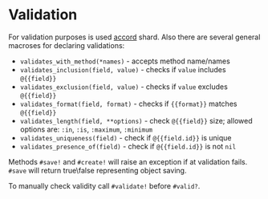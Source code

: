 # Validation

For validation purposes is used [accord](https://github.com/neovintage/accord) shard. Also there are several general macroses for declaring validations:

- `validates_with_method(*names)` - accepts method name/names
- `validates_inclusion(field, value)` - checks if `value` includes `@{{field}}`
- `validates_exclusion(field, value)` - checks if `value` excludes `@{{field}}`
- `validates_format(field, format)` - checks if `{{format}}` matches `@{{field}}`
- `validates_length(field, **options)` - check `@{{field}}` size; allowed options are: `:in`, `:is`, `:maximum`, `:minimum`
- `validates_uniqueness(field)` - check if `@{{field.id}}` is unique
- `validates_presence_of(field)` - check if `@{{field.id}}` is not `nil`

Methods `#save!` and `#create!` will raise an exception if at validation fails. `#save` will return true\false representing object saving.

To manually check validity call `#validate!` before `#valid?`.

